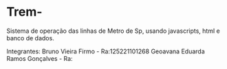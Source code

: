 # Trem-
Sistema de operação das linhas de Metro de Sp, usando javascripts, html e banco de dados.

Integrantes:
  Bruno Vieira Firmo - Ra:125221101268
  Geoavana Eduarda Ramos Gonçalves - Ra:
